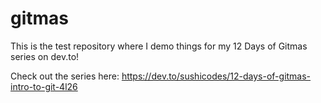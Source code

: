 # gitmas

This is the test repository where I demo things for my 12 Days of Gitmas series on dev.to!

Check out the series here: https://dev.to/sushicodes/12-days-of-gitmas-intro-to-git-4l26